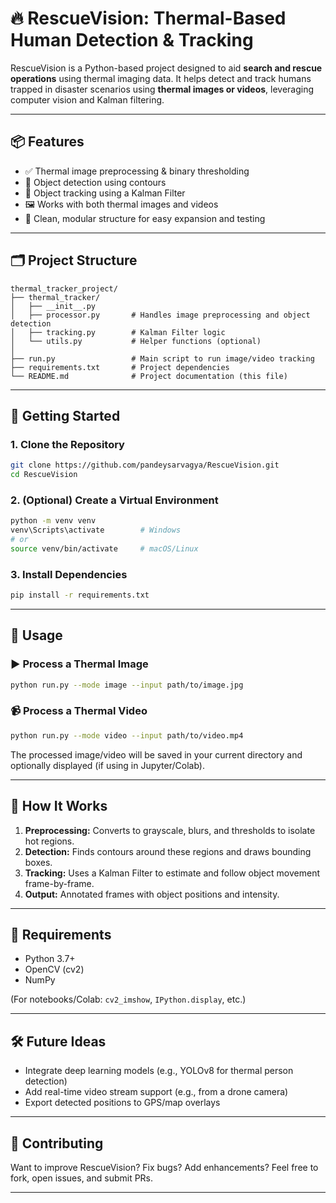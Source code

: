 # 🔥 RescueVision: Thermal-Based Human Detection & Tracking

RescueVision is a Python-based project designed to aid **search and rescue operations** using thermal imaging data. It helps detect and track humans trapped in disaster scenarios using **thermal images or videos**, leveraging computer vision and Kalman filtering.

---

## 📦 Features

- ✅ Thermal image preprocessing & binary thresholding
- 🎯 Object detection using contours
- 🔁 Object tracking using a Kalman Filter
- 🖼 Works with both thermal images and videos
- 🧱 Clean, modular structure for easy expansion and testing

---

## 🗂 Project Structure

```
thermal_tracker_project/
├── thermal_tracker/
│   ├── __init__.py
│   ├── processor.py       # Handles image preprocessing and object detection
│   ├── tracking.py        # Kalman Filter logic
│   └── utils.py           # Helper functions (optional)
│
├── run.py                 # Main script to run image/video tracking
├── requirements.txt       # Project dependencies
└── README.md              # Project documentation (this file)
```

---

## 🚀 Getting Started

### 1. Clone the Repository

```bash
git clone https://github.com/pandeysarvagya/RescueVision.git
cd RescueVision
```

### 2. (Optional) Create a Virtual Environment

```bash
python -m venv venv
venv\Scripts\activate        # Windows
# or
source venv/bin/activate     # macOS/Linux
```

### 3. Install Dependencies

```bash
pip install -r requirements.txt
```

---

## 🧪 Usage

### ▶️ Process a Thermal Image

```bash
python run.py --mode image --input path/to/image.jpg
```

### 📹 Process a Thermal Video

```bash
python run.py --mode video --input path/to/video.mp4
```

The processed image/video will be saved in your current directory and optionally displayed (if using in Jupyter/Colab).

---

## 🧠 How It Works

1. **Preprocessing:** Converts to grayscale, blurs, and thresholds to isolate hot regions.
2. **Detection:** Finds contours around these regions and draws bounding boxes.
3. **Tracking:** Uses a Kalman Filter to estimate and follow object movement frame-by-frame.
4. **Output:** Annotated frames with object positions and intensity.

---

## 🔧 Requirements

- Python 3.7+
- OpenCV (cv2)
- NumPy

(For notebooks/Colab: `cv2_imshow`, `IPython.display`, etc.)

---

## 🛠 Future Ideas

- Integrate deep learning models (e.g., YOLOv8 for thermal person detection)
- Add real-time video stream support (e.g., from a drone camera)
- Export detected positions to GPS/map overlays

---

## 🤝 Contributing

Want to improve RescueVision? Fix bugs? Add enhancements?
Feel free to fork, open issues, and submit PRs.

---

